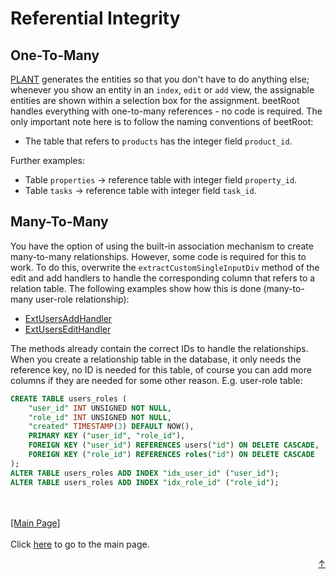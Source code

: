 # Referential Integrity

## One-To-Many

[PLANT](plant.md) generates the entities so that you don't have to do anything else; whenever you show an entity in an `index`, `edit` or `add` view, the assignable entities 
are shown within a selection box for the assignment. beetRoot handles everything with one-to-many references - no code is required. The only important note here is to follow the naming conventions of beetRoot:

- The table that refers to `products` has the integer field `product_id`.

Further examples:

- Table `properties` -> reference table with integer field `property_id`.
- Table `tasks` -> reference table with integer field `task_id`.


## Many-To-Many

You have the option of using the built-in association mechanism to create many-to-many relationships. However, some code is required for this to work. To do this, overwrite 
the `extractCustomSingleInputDiv` method of the edit and add handlers to handle the corresponding column that refers to a relation table. The following examples show how this is done
(many-to-many user-role relationship):

- [ExtUsersAddHandler](https://github.com/autumoswitzerland/autumo-beetroot/blob/master/src/main/java/ch/autumo/beetroot/handler/users/ExtUsersAddHandler.java)
- [ExtUsersEditHandler](https://github.com/autumoswitzerland/autumo-beetroot/blob/master/src/main/java/ch/autumo/beetroot/handler/users/ExtUsersEditHandler.java)

The methods already contain the correct IDs to handle the relationships. When you create a relationship table in the database, it only needs the
reference key, no ID is needed for this table, of course you can add more columns if they are needed for some other reason. E.g. user-role table:

```SQL
CREATE TABLE users_roles (
    "user_id" INT UNSIGNED NOT NULL,
    "role_id" INT UNSIGNED NOT NULL,
    "created" TIMESTAMP(3) DEFAULT NOW(),
    PRIMARY KEY ("user_id", "role_id"),
    FOREIGN KEY ("user_id") REFERENCES users("id") ON DELETE CASCADE,
    FOREIGN KEY ("role_id") REFERENCES roles("id") ON DELETE CASCADE
);
ALTER TABLE users_roles ADD INDEX "idx_user_id" ("user_id");
ALTER TABLE users_roles ADD INDEX "idx_role_id" ("role_id");
```


<br>
<br>
<a href="../README.md">[Main Page]</a>


<br>
<br>
Click <a href="../README.md">here</a> to go to the main page.

<p align="right"><a href="#top">&uarr;</a></p>
